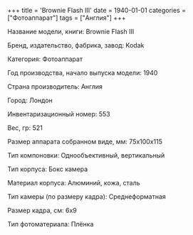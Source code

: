 +++
title = 'Brownie Flash III'
date = 1940-01-01
categories = ["Фотоаппарат"]
tags = ["Англия"]
+++

Название модели, книги: Brownie Flash III

Бренд, издательство, фабрика, завод: Kodak

Категория: Фотоаппарат

Год производства, начало выпуска модели: 1940

Страна производитель: Англия

Город: Лондон

Инвентаризационный номер: 553

Вес, гр: 521

Размер аппарата  собранном виде, мм: 75х100х115

Тип компоновки: Однообъективный, вертикальный

Тип корпуса: Бокс камера

Материал корпуса: Алюминий, кожа, сталь

Тип камеры (по размеру кадра): Среднеформатная

Размер кадра, см: 6х9

Тип фотоматериала: Плёнка

